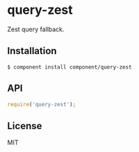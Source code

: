 
# query-zest

  Zest query fallback.

## Installation

    $ component install component/query-zest

## API

```js
require('query-zest');
```

## License

  MIT
